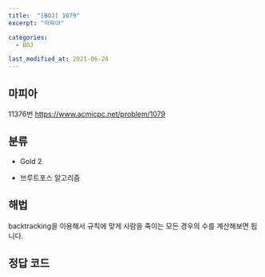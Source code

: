 ```yaml
---
title:  "[BOJ] 1079"
excerpt: "마피아"

categories:
  - BOJ

last_modified_at: 2021-06-24
---
```


## 마피아
11376번 <https://www.acmicpc.net/problem/1079>

## 분류
* Gold 2

* 브루트포스 알고리즘

## 해법
backtracking을 이용해서 규칙에 맞게 사람을 죽이는 모든 경우의 수를 계산해보면 됩니다.

## 정답 코드
<script src="https://gist.github.com/Geniemo/0c9bef093123902232010fd17da9b939.js"></script>